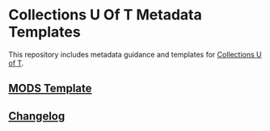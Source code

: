 # Collections U Of T Metadata Templates

This repository includes metadata guidance and templates for [Collections U of T](https://collections.library.utoronto.ca).

## [MODS Template](collections_uoft_mods_map.xml)

## [Changelog](CHANGELOG.md)